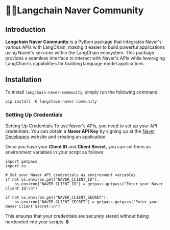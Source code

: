 # 🦜️🔗Langchain Naver Community

## Introduction
**Langchain Naver Community** is a Python package that integrates Naver's various APIs with LangChain, making it easier to build powerful applications using Naver's services within the LangChain ecosystem. This package provides a seamless interface to interact with Naver's APIs while leveraging LangChain's capabilities for building language model applications.


## Installation
To install `langchain-naver-community`, simply run the following command:
```python
pip install -U langchain-naver-community
```
### Setting Up Credentials
Setting Up Credentials
To use Naver's APIs, you need to set up your API credentials. You can obtain a **Naver API Key** by signing up at the [Naver Developers](https://developers.naver.com/main/) website and creating an application.

Once you have your **Client ID** and **Client Secret**, you can set them as environment variables in your script as follows:
```
import getpass
import os

# Set your Naver API credentials as environment variables
if not os.environ.get("NAVER_CLIENT_ID"):
    os.environ["NAVER_CLIENT_ID"] = getpass.getpass("Enter your Naver Client ID:\n")

if not os.environ.get("NAVER_CLIENT_SECRET"):
    os.environ["NAVER_CLIENT_SECRET"] = getpass.getpass("Enter your Naver Client Secret:\n")

```
This ensures that your credentials are securely stored without being hardcoded into your scripts. 🔒